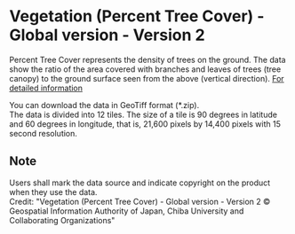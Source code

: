 # Vegetation (Percent Tree Cover) - Global version - Version 2

Percent Tree Cover represents the density of trees on the ground. The data show the ratio of the area covered with branches and leaves of trees (tree canopy) to the ground surface seen from the above (vertical direction). [For detailed information](https://globalmaps.github.io/ptc.html)

You can download the data in GeoTiff format (*.zip).  
The data is divided into 12 tiles. The size of a tile is 90 degrees in latitude and 60 degrees in longitude, that is, 21,600 pixels by 14,400 pixels with 15 second resolution.

## Note
Users shall mark the data source and indicate copyright on the product when they use the data.  
Credit: "Vegetation (Percent Tree Cover) - Global version - Version 2 © Geospatial Information Authority of Japan, Chiba University and Collaborating Organizations" 
